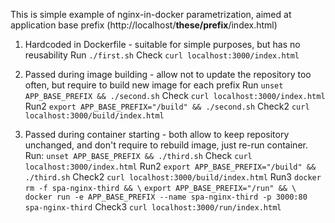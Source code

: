 This is simple example of nginx-in-docker parametrization,
aimed at application base prefix (http​://localhost/**these/prefix**/index.html)

1) Hardcoded in Dockerfile - suitable for simple purposes, but has no reusability
Run
`./first.sh`
Check
`curl localhost:3000/index.html`

2) Passed during image building - allow not to update the repository too often,
   but require to build new image for each prefix
Run
`unset APP_BASE_PREFIX && ./second.sh`
Check
`curl localhost:3000/index.html`
Run2
`export APP_BASE_PREFIX="/build" && ./second.sh`
Check2
`curl localhost:3000/build/index.html`

3) Passed during container starting - both allow to keep repository unchanged,
   and don't require to rebuild image, just re-run container.
Run:
`unset APP_BASE_PREFIX && ./third.sh`
Check
`curl localhost:3000/index.html`
Run2
`export APP_BASE_PREFIX="/build" && ./third.sh`
Check2
`curl localhost:3000/build/index.html`
Run3
`docker rm -f spa-nginx-third && \`
`export APP_BASE_PREFIX="/run" && \`
`docker run -e APP_BASE_PREFIX --name spa-nginx-third -p 3000:80 spa-nginx-third`
Check3
`curl localhost:3000/run/index.html`
